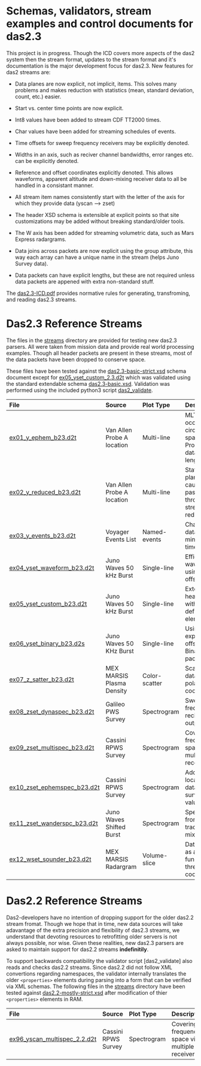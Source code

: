 # Schemas, validators, stream examples and control documents for das2.3

This project is in progress.  Though the ICD covers more aspects of the das2
system then the stream format, updates to the stream format and it's 
documentation is the major development focus for das2.3.  New features for
das2 streams are:

  * Data planes are now explicit, not implicit, items.  This
    solves many problems and makes reduction with statistics (mean,
    standard deviation, count, etc.) easier.

  * Start vs. center time points are now explicit.

  * Int8 values have been added to stream CDF TT2000 times.

  * Char values have been added for streaming schedules of events.

  * Time offsets for sweep frequency receivers may be explicitly
    denoted.

  * Widths in an axis, such as reciver channel bandwidths, error ranges
    etc. can be explicitly denoted.

  * Reference and offset coordinates explicitly denoted.  This allows
    waveforms, apparent altitude and down-mixing receiver data to all
    be handled in a consistant manner.

  * All stream item names consistently start with the letter of the
    axis for which they provide data (yscan --> zset)

  * The header XSD schema is extensible at explicit points so that
    site customizations may be added without breaking standard/older
    tools.

  * The W axis has been added for streaming volumetric data, such as 
    Mars Express radargrams.

  * Data joins across packets are now explicit using the group 
    attribute, this way each array can have a unique name in the
    stream (helps Juno Survey data).

  * Data packets can have explicit lengths, but these are not required
    unless data packets are appened with extra non-standard stuff.
	 
The [das2.3-ICD.pdf](das2.3-ICD.pdf) provides normative rules for generating,
transfroming, and reading das2.3 streams.
	 

# Das2.3 Reference Streams

The files in the [streams](./streams) directory are provided for testing new 
das2.3 parsers.  All were taken from mission data and provide real world
processing examples.  Though all header packets are present in these streams,
most of the data packets have been dropped to conserve space.

These files have been tested against the 
[das2.3-basic-strict.xsd](das2.3-basic-strict.xsd) schema document except for
[ex05_yset_custom_2.3.d2t](ex05_yset_custom_2.3.d2t) which was validated
using the standard extendable schema [das2.3-basic.xsd](das2.3-basic.xsd).
Validation was performed using the included python3 script
[das2_validate](das2_validate).

| File                                                    | Source                     | Plot Type  | Description    |
| :------------------------------------------------------ | :------------------------- | :--------- | :------------- |
| [ex01_y_ephem_b23.d2t](streams/ex01_y_ephem_b23.d2t)            | Van Allen Probe A location | Multi-line    | MLT values occupy a circular space,<br>Provides data packet lengths |
| [ex02_y_reduced_b23.d2t](streams/ex02_y_reduced_b23.d2t)        | Van Allen Probe A location | Multi-line    | Statistics planes caused by passing<br> through a stream reducer |
| [ex03_y_events_b23.d2t](streams/ex03_y_events_b23.d2t)          | Voyager Events List        | Named-events  | Character data with min-max times |
| [ex04_yset_waveform_b23.d2t](streams/ex04_yset_waveform_b23.d2t)| Juno Waves 50 kHz Burst    | Single-line   | Efficent waveforms using time offsets |
| [ex05_yset_custom_b23.d2t](streams/ex05_yset_custom_b23.d2t)    | Juno Waves 50 kHz Burst    | Single-line   | Extending headers with user-defined<br>elements |
| [ex06_yset_binary_b23.d2s](streams/ex06_yset_binary_b23.d2s)    | Juno Waves 50 KHz Burst    | Single-line   | Using explicit X-offsets,<br>Binary data packets |
| [ex07_z_satter_b23.d2t](streams/ex07_z_satter_b23.d2t)          | MEX MARSIS Plasma Density  | Color-scatter | Scatter data in polar coordinates |
| [ex08_zset_dynaspec_b23.d2t](streams/ex08_zset_dynaspec_b23.d2t)| Galileo PWS Survey         | Spectrogram   | Sweep frequency reciever output |
| [ex09_zset_multispec_b23.d2t](streams/ex09_zset_multispec_b23.d2t)| Cassini RPWS Survey      | Spectrogram   | Covering frequency space via multiple<br>receivers |
| [ex10_zset_ephemspec_b23.d2t](streams/ex10_zset_ephemspec_b23.d2t)| Cassini RPWS Survey      | Spectrogram   | Adds location data to survey values |
| [ex11_zset_wanderspc_b23.d2t](streams/ex11_zset_wanderspc_b23.d2t)| Juno Waves Shifted Burst | Spectrogram   | Spectra from an Fce tracking mixer |
| [ex12_wset_sounder_b23.d2t](streams/ex12_wset_sounder_b23.d2t)  | MEX MARSIS Radargram       | Volume-slice  | Data values as a function of three<br>coordinates |


# Das2.2 Reference Streams

Das2-developers have no intention of dropping support for the older das2.2
stream fromat.  Though we hope that in time, new data sources will take
adavantage of the extra precision and flexibility of das2.3 streams,
we understand that devoting resources to retrofitting older servers is
not always possible, nor wise.  Given these realities, new das2.3 parsers
are asked to maintain support for das2.2 streams **indefinitily**.

To support backwards compatibility the validator script [das2_validate] 
also reads and checks das2.2 streams.  Since das2.2 did not follow XML
convertions regarding namespaces, the validator internally translates
the older `<properties>` elements during parsing into a form that can be
verified via XML schemas.  The following files in the [streams](streams) 
directory have been tested against 
[das2.2-mostly-strict.xsd](das2.2-mostly-strict.xsd) after modification
of thier `<properties>` elements in RAM.

| File                                                    | Source                     | Plot Type  | Description    |
| :------------------------------------------------------ | :------------------------- | :--------- | :------------- |
| [ex96_yscan_multispec_2.2.d2t](streams/ex96_yscan_multispec_2.2.d2t) | Cassini RPWS Survey   | Spectrogram | Covering frequency space via multiple<br>receivers |








